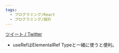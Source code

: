 ```yaml
---
tags:
  - プログラミング/React
  - プログラミング/設計
---
```

[ツイート / Twitter](https://twitter.com/mattpocockuk/status/1683850225847349252)
- useRefはElementalRef Typeと一緒に使うと便利。